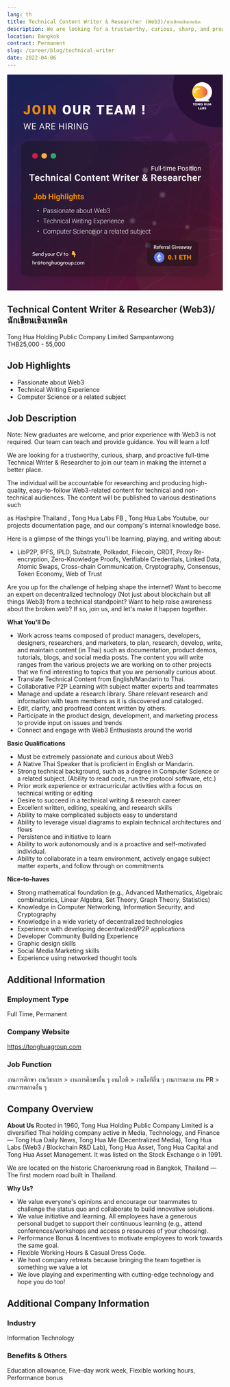 ```yaml
---
lang: th
title: Technical Content Writer & Researcher (Web3)/นักเขียนเชิงเทคนิค
description: We are looking for a trustworthy, curious, sharp, and proactive full-time Technical Writer & Researcher to join our team in making the internet a better place.
location: Bangkok
contract: Permanent
slug: /career/blog/technical-writer
date: 2022-04-06
---
```

![Technical Content Writer & Researcher (Web3)/นักเขียนเชิงเทคนิค](../../../images/technical_writer.jpg)

## Technical Content Writer & Researcher (Web3)/นักเขียนเชิงเทคนิค

Tong Hua Holding Public Company Limited
Sampantawong  
THB25,000 - 55,000

## Job Highlights

- Passionate about Web3  
- Technical Writing Experience
- Computer Science or a related subject

## Job Description  

Note: New graduates are welcome, and prior experience with Web3 is not required. Our team can teach and provide guidance. You will learn a lot!

We are looking for a trustworthy, curious, sharp, and proactive full-time Technical Writer & Researcher to join our team in making the internet a better place.

The individual will be accountable for researching and producing high- quality, easy-to-follow Web3-related content for technical and non-technical audiences. The content will be published to various destinations such

as Hashpire Thailand , Tong Hua Labs FB , Tong Hua Labs Youtube, our projects documentation page, and our company's internal knowledge base.

Here is a glimpse of the things you'll be learning, playing, and writing about:

- LibP2P, IPFS, IPLD, Substrate, Polkadot, Filecoin, CRDT, Proxy Re-encryption, Zero-Knowledge Proofs, Verifiable Credentials, Linked Data, Atomic Swaps, Cross-chain Communication, Cryptography, Consensus, Token Economy, Web of Trust

Are you up for the challenge of helping shape the internet? Want to become an expert on decentralized technology (Not just about blockchain but all things Web3) from a technical standpoint? Want to help raise awareness about the broken web? If so, join us, and let's make it happen together.

**What You'll Do**

- Work across teams composed of product managers, developers, designers, researchers, and marketers, to plan, research, develop, write, and maintain content (in Thai) such as documentation, product demos, tutorials, blogs, and social media posts. The content you will write ranges from the various projects we are working on to other projects that we find interesting to topics that you are personally curious about.
- Translate Technical Content from English/Mandarin to Thai.
- Collaborative P2P Learning with subject matter experts and teammates
- Manage and update a research library. Share relevant research and information with team members as it is discovered and cataloged.
- Edit, clarify, and proofread content written by others.
- Participate in the product design, development, and marketing process to provide input on issues and trends
- Connect and engage with Web3 Enthusiasts around the world

**Basic Qualifications**

- Must be extremely passionate and curious about Web3  
- A Native Thai Speaker that is proficient in English or Mandarin.
- Strong technical background, such as a degree in Computer Science or a related subject. (Ability to read code, run the protocol software, etc.)
- Prior work experience or extracurricular activities with a focus on technical writing or editing
- Desire to succeed in a technical writing & research career
- Excellent written, editing, speaking, and research skills
- Ability to make complicated subjects easy to understand
- Ability to leverage visual diagrams to explain technical architectures and flows
- Persistence and initiative to learn
- Ability to work autonomously and is a proactive and self-motivated individual.
- Ability to collaborate in a team environment, actively engage subject matter experts, and follow through on commitments

**Nice-to-haves**

- Strong mathematical foundation (e.g., Advanced Mathematics, Algebraic combinatorics, Linear Algebra, Set Theory, Graph Theory, Statistics)
- Knowledge in Computer Networking, Information Security, and Cryptography
- Knowledge in a wide variety of decentralized technologies
- Experience with developing decentralized/P2P applications
- Developer Community Building Experience  
- Graphic design skills
- Social Media Marketing skills  
- Experience using networked thought tools

## Additional Information

### Employment Type

Full Time, Permanent

### Company Website
<https://tonghuagroup.com>

### Job Function

งานการศึกษา งานวิชาการ > งานการศึกษาอื่น ๆ
งานไอที > งานไอทีอื่น ๆ
งานการตลาด งาน PR > งานการตลาดอื่น ๆ

## Company Overview

**About Us**
Rooted in 1960, Tong Hua Holding Public Company Limited is a diversified Thai holding company active in Media, Technology, and Finance — Tong Hua Daily News, Tong Hua Me (Decentralized Media), Tong Hua Labs (Web3 / Blockchain R&D Lab), Tong Hua Asset, Tong Hua Capital and Tong Hua Asset Management. It was listed on the Stock Exchange o in 1991.

We are located on the historic Charoenkrung road in Bangkok, Thailand — The first modern road built in Thailand.

**Why Us?**

- We value everyone's opinions and encourage our teammates to challenge the status quo and collaborate to build innovative solutions.
- We value initiative and learning. All employees have a generous personal budget to support their continuous learning (e.g., attend conferences/workshops and access p resources of your choosing).
- Performance Bonus & Incentives to motivate employees to work towards the same goal.
- Flexible Working Hours & Casual Dress Code.
- We host company retreats because bringing the team together is something we value a lot
- We love playing and experimenting with cutting-edge technology and hope you do too!

## Additional Company Information

### Industry

Information Technology

### Benefits & Others

Education allowance, Five-day work week, Flexible working hours, Performance bonus
